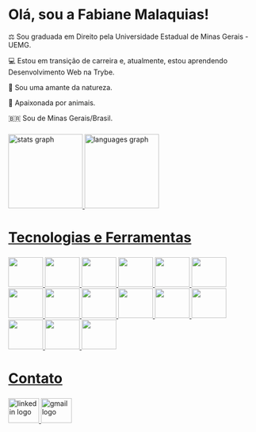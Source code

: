 <h1 align="left">Olá, sou a Fabiane Malaquias!</h1>

⚖️ Sou graduada em Direito pela Universidade Estadual de Minas Gerais - UEMG.

💻 Estou em transição de carreira e, atualmente, estou aprendendo Desenvolvimento Web na Trybe.

🌱 Sou uma amante da natureza.

🐶 Apaixonada por animais.

🇧🇷 Sou de Minas Gerais/Brasil.     

###
<div align="left">
<a href="https://github.com/famalaquias"> <img height="150em" alt="stats graph" src="https://github-readme-stats.vercel.app/api?username=famalaquias&show_icons=true&theme=dracula&include_all_commits=true&count_private=true"/> <a href="https://github.com/famalaquias"><img height="150em" alt="languages graph" src="https://github-readme-stats.vercel.app/api/top-langs/?username=famalaquias&layout=compact&langs_count=7&theme=dracula"/>
</div>

###
<h1 align="left">Tecnologias e Ferramentas</h1>

###
<div align="left">          
<img src="https://cdn.jsdelivr.net/gh/devicons/devicon/icons/git/git-original.svg" width="70" height="60"/> 
<img src="https://cdn.jsdelivr.net/gh/devicons/devicon/icons/github/github-original.svg" width="70" height="60"/> 
<img src="https://cdn.jsdelivr.net/gh/devicons/devicon/icons/linux/linux-original.svg" width="70" height="60"/> 
<img src="https://cdn.jsdelivr.net/gh/devicons/devicon/icons/html5/html5-original.svg" width="70" height="60"/> 
<img src="https://cdn.jsdelivr.net/gh/devicons/devicon/icons/css3/css3-original.svg" width="70" height="60"/> 
<img src="https://cdn.jsdelivr.net/gh/devicons/devicon/icons/javascript/javascript-original.svg" width="70" height="60"/> 
<img src="https://cdn.jsdelivr.net/gh/devicons/devicon/icons/react/react-original.svg" width="70" height="60"/> 
<img src="https://cdn.jsdelivr.net/gh/devicons/devicon/icons/redux/redux-original.svg" width="70" height="60"/> 
<img src="https://cdn.jsdelivr.net/gh/devicons/devicon/icons/jest/jest-plain.svg" width="70" height="60"/> 
<img src="https://cdn.jsdelivr.net/gh/devicons/devicon/icons/docker/docker-original.svg" width="70" height="60"/> 
<img src="https://cdn.jsdelivr.net/gh/devicons/devicon/icons/mysql/mysql-original.svg" width="70" height="60"/> 
<img src="https://cdn.jsdelivr.net/gh/devicons/devicon/icons/nodejs/nodejs-original.svg" width="70" height="60"/> 
<img src="https://cdn.jsdelivr.net/gh/devicons/devicon/icons/express/express-original.svg" width="70" height="60"/>
<img src="https://cdn.jsdelivr.net/gh/devicons/devicon/icons/mocha/mocha-plain.svg" width="70" height="60"/>
<img src="https://cdn.jsdelivr.net/gh/devicons/devicon/icons/sequelize/sequelize-original.svg" width="70" height="60"/>
</div>
            
###
<h1 align="left">Contato</h1>

###
<div align="left">
  <a href="https://www.linkedin.com/in/fabiane-malaquias-00287a228/" target="_blank">
    <img src="https://raw.githubusercontent.com/maurodesouza/profile-readme-generator/master/src/assets/icons/social/linkedin/default.svg" width="62" height="50" alt="linkedin logo" />
  </a>
  <a href="mailto:malaquiasfr@gmail.com" target="_blank">
    <img src="https://raw.githubusercontent.com/maurodesouza/profile-readme-generator/master/src/assets/icons/social/gmail/default.svg" width="62" height="50" alt="gmail logo"  />
  </a>
